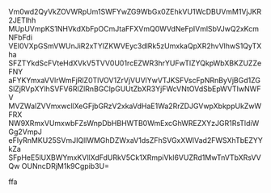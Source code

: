 Vm0wd2QyVkZOVWRpUm1SWFYwZG9WbGx0ZEhkVU1WcDBUVmM1VjJKR2JETlhh
MUpUVmpKS1NHVkdXbFpOCmJtaFFXVmQ0WVdNeFpIVmlSbVJwQ2xKcmNFbFdi
VEI0VXpGSmVWUnJiR2xTYlZKWVEyc3dlRk5zUmxkaQpXR2hvVlhwS1QyTXha
SFZTYkdScFVteHdXVkV5TVV0U01rcEZWR3hrYUFwTlZYQkpWbXBKZUZZeFNY
aFYKYmxaVVlrWmFjRlZ0TlVOV1ZrVjVUVlYwVTJKSFVscFpNRnByVjBGd1ZG
SlZjRVpXYlhSVFV6RlZlRnBGClpGUUtZbXR3YjFWcVNtOVdSbEpWVTIwNWFV
MVZWalZVVmxwcllXeGFjbGRzV2xkaVdHaE1Wa2RrZDJGVwpXbkppUkZwWFRX
NW9XRmxVUmxwbFZsWnpDbHBHWTB0WmExcGhWREZXYzJGR1RsTldiWGg2VmpJ
eFIyRnMKU25SVmJIQllWMGhDZWxaV1dsZFhSVGxXWlVad2FWSXhTbEZYYkZa
SFpHeE5lUXBWYmxKVllXdFdURkV5Ck1XRmpiVkl6VUZRd1MwTnVTbXRsVVQw
OUNncDRjM1k9Cgpib3U=

ffa